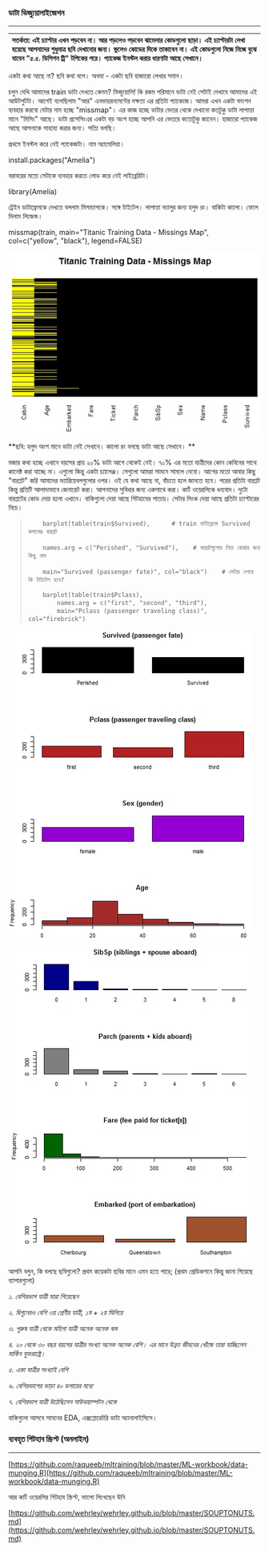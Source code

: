 ### ডাটা ভিজ্যুয়ালাইজেশন

---

| সতর্কতা: এই চ্যাপ্টার এখন পড়বেন না। আর পড়লেও পড়বেন ঝামেলার কোডগুলো ছাড়া। এই চ্যাপ্টারটা লেখা হয়েছে আপনাদের শুধুমাত্র ছবি দেখানোর জন্য। ভুলেও কোডের দিকে তাকাবেন না। এই কোডগুলো নিজে নিজে বুঝে যাবেন "৫.৫. ডিসিশন ট্রি" টপিকের পরে। প্যাকেজ ইনস্টল করার ধারণাটা আছে সেখানে। |
| :--- |


একটা কথা আছে না? ছবি কথা বলে। অথবা - একটা ছবি হাজারো লেখার সমান।

চলুন দেখি আমাদের train ডাটা দেখতে কেমন? ভিজ্যুয়ালি! কি রকম পরিমানে ডাটা নেই সেটাই দেখাবে আমাদের এই আউটপুটটা। আগেই বলেছিলাম "আর" এনভায়রনমেন্টের দক্ষতা এর প্রতিটা প্যাকেজে। আমরা এখন একটা ফাংশন ব্যবহার করবো যেটার নাম হচ্ছে "missmap"। এর কাজ হচ্ছে ডাটার ভেতর থেকে দেখানো কতটুকু ডাটা লাপাত্তা মানে "মিসিং" আছে। ডাটা প্রসেসিংএর একটা বড় অংশ হচ্ছে আপনি এর ভেতরে কতোটুকু জানেন। হাজারো প্যাকেজ আছে আপনাকে সাহায্য করার জন্য। সত্যি বলছি।

প্রথমে ইনস্টল করে নেই প্যাকেজটা। নাম অ্যামেলিয়া।

install.packages\("Amelia"\)

বরাবরের মতো সেটাকে ব্যবহার করতে লোড করে নেই লাইব্রেরিটা।

library\(Amelia\)

ট্রেইন ডাটাফ্রেমকে দেখতে বললাম মিসম্যাপকে। সঙ্গে টাইটেল। লাপাত্তা ভ্যালুর জন্য হলুদ রং। বাকিটা কালো। ফেলে দিলাম লিজেন্ড।

missmap\(train, main="Titanic Training Data - Missings Map",  
col=c\("yellow", "black"\), legend=FALSE\)

![](/assets/missingmap.jpg)

**ছবি: হলুদ অংশ মানে ডাটা নেই সেখানে। কালো রং বলছে ডাটা আছে সেখানে। **

মজার কথা হচ্ছে এখানে বয়সের প্রায় ২০% ডাটা আগে থেকেই নেই। ৭০% এর মতো যাত্রীদের কোন কেবিনের সাথে কানেক্ট করা যাচ্ছে না। এগুলো কিন্তু একটা চ্যালেঞ্জ। সেগুলো আমরা সামনে সামলে নেবো। আগের মতো আবার কিছু "বারপ্লট" করি আমাদের ভ্যারিয়েবলগুলোর ওপর। ওই যে কথা আছে না, বাঁচতে হলে জানতে হবে। পরের প্রতিটা বারপ্লট কিন্তু প্রতিটি আলাদাভাবে জেনারেট করা। আপনাদের সুবিধার জন্য একসাথে করা। কার্ট ওয়েরলিকে ধন্যবাদ। দুটো বারপ্লটের কোড দেয়া হলো এখানে। বাকিগুলো দেয়া আছে গিটহাবের পাতায়। সেটার লিংক দেয়া আছে প্রতিটা চ্যাপ্টারের নিচে।

> ```
>     barplot(table(train$Survived),      # train ডাটাফ্রেমে Survived কলামের বারপ্লট
>     
>     names.arg = c("Perished", "Survived"),    # বারপ্লটগুলোর নিচে বোঝার জন্য কিছু নাম
>
>     main="Survived (passenger fate)", col="black")    # সেটার ওপরে কি টাইটেল হবে?
> ```
>
> ```
>     barplot(table(train$Pclass), 
>         names.arg = c("first", "second", "third"),
>         main="Pclass (passenger traveling class)", col="firebrick")
> ```

![](/assets/bar1.jpg)![](/assets/bar2.jpg)

আপনি বলুন, কি বলছে ছবিগুলো? প্রথম কয়েকটা ছবির মানে এমন হতে পারে; \(প্রথম প্রেডিকশনে কিন্তু জানা গিয়েছে ব্যাপারগুলো\)

_১. বেশিরভাগ যাত্রী মারা গিয়েছেন_

_২. দ্বিগুনেরও বেশি ৩য় শ্রেণীর যাত্রী, ১ম + ২য় মিলিয়ে_

_৩. পুরুষ যাত্রী থেকে মহিলা যাত্রী অনেক অনেক কম_

_৪. ২০ থেকে ৩০ বছর বয়সের যাত্রীর সংখ্যা অনেক অনেক বেশি। এর মানে উন্নত জীবনের খোঁজে তারা যাচ্ছিলেন মার্কিন যুক্তরাষ্ট্রে।_

_৫. একা যাত্রীর সংখ্যাই বেশি_

_৬. বেশিরভাগের ভাড়া ৪০ ডলারের মধ্যে_

_৭. বেশিরভাগ যাত্রী উঠেছিলেন সাউথহ্যাম্পটন থেকে_

বাকিগুলো আসবে সামনের EDA, এক্সপ্লোরেটরি ডাটা অ্যানালাইসিসে।

### ব্যবহৃত গিটহাব স্ক্রিপ্ট \(অনলাইন\)

---

[https://github.com/raqueeb/mltraining/blob/master/ML-workbook/data-munging.R](https://github.com/raqueeb/mltraining/blob/master/ML-workbook/data-munging.R)

আর কার্ট ওয়েরলির গিটহাব স্ক্রিপ্ট, ভালো লিখেছেন উনি

[https://github.com/wehrley/wehrley.github.io/blob/master/SOUPTONUTS.md](https://github.com/wehrley/wehrley.github.io/blob/master/SOUPTONUTS.md)

